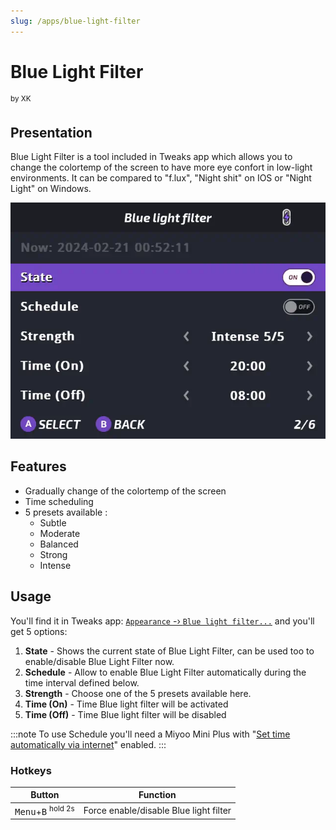 ```yaml
---
slug: /apps/blue-light-filter
---
```



# Blue Light Filter
<sup>by XK</sup>




## Presentation
Blue Light Filter is a tool included in Tweaks app which allows you to change the colortemp of the screen to have more eye confort in low-light environments.
It can be compared to "f.lux", "Night shit" on IOS or "Night Light" on Windows.

![](./assets/blue-light-filter.webp)

## Features

- Gradually change of the colortemp of the screen
- Time scheduling
- 5 presets available :
    - Subtle
    - Moderate
    - Balanced
    - Strong
    - Intense




## Usage

You'll find it in Tweaks app: [`Appearance` -› `Blue light filter...`](/docs/apps/tweaks#blue-light-filter) and you'll get 5 options:

1. **State** - Shows the current state of Blue Light Filter, can be used too to enable/disable Blue Light Filter now.
2. **Schedule** - Allow to enable Blue Light Filter automatically during the time interval defined below.
3. **Strength** - Choose one of the 5 presets available here.
4. **Time (On)** - Time Blue light filter will be activated
5. **Time (Off)** - Time Blue light filter will be disabled

:::note
To use Schedule you'll need a Miyoo Mini Plus with "[Set time automatically via internet](/docs/apps/tweaks#set-automatically-via-the-internet)" enabled.
:::

### Hotkeys

| Button          | Function                                 |
| --------------- | -----------------------------------      |
| <kbd>Menu</kbd>+<kbd>B</kbd> <sup>hold 2s</sup>  | Force enable/disable Blue light filter |


